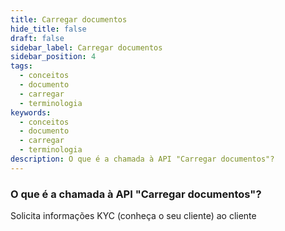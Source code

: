 ```yaml
---
title: Carregar documentos
hide_title: false
draft: false
sidebar_label: Carregar documentos
sidebar_position: 4
tags:
  - conceitos
  - documento
  - carregar
  - terminologia
keywords:
  - conceitos
  - documento
  - carregar
  - terminologia
description: O que é a chamada à API "Carregar documentos"?
---
```


### O que é a chamada à API "Carregar documentos"?

Solicita informações KYC (conheça o seu cliente) ao cliente
